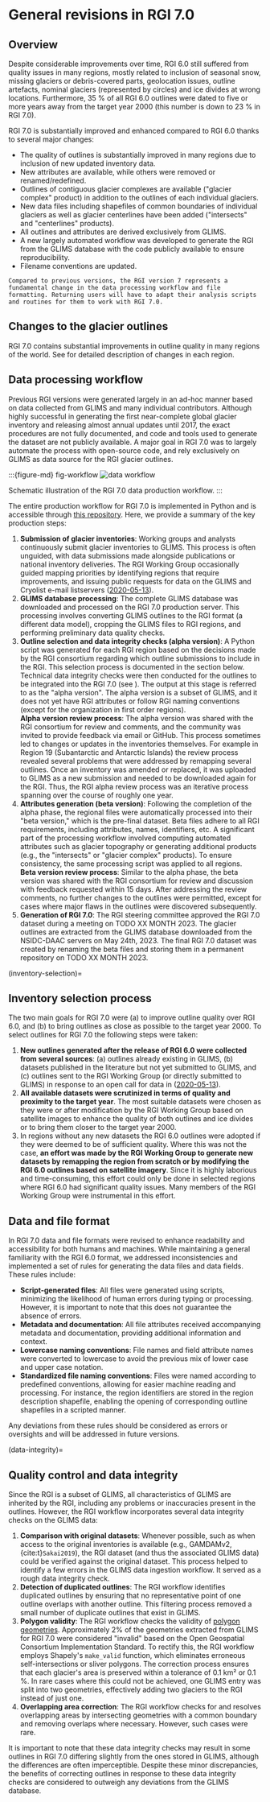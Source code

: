 # General revisions in RGI 7.0

## Overview

Despite considerable improvements over time, RGI 6.0 still suffered from quality issues in many regions, mostly related to inclusion of seasonal snow, missing glaciers or debris-covered parts, geolocation issues, outline artefacts, nominal glaciers (represented by circles) and ice divides at wrong locations. Furthermore, 35 % of all RGI 6.0 outlines were dated to five or more years away from the target year 2000 (this number is down to 23 % in RGI 7.0).

RGI 7.0 is substantially improved and enhanced compared to RGI 6.0 thanks to several major changes:

- The quality of outlines is substantially improved in many regions due to inclusion of new updated inventory data.
- New attributes are available, while others were removed or renamed/redefined.
- Outlines of contiguous glacier complexes are available ("glacier complex" product) in addition to the outlines of each individual glaciers.
- New data files including shapefiles of common boundaries of individual glaciers as well as glacier centerlines have been added ("intersects" and "centerlines" products).
- All outlines and attributes are derived exclusively from GLIMS.
- A new largely automated workflow was developed to generate the RGI from the GLIMS database with the code publicly available to ensure reproducibility.
- Filename conventions are updated.

```{important}
Compared to previous versions, the RGI version 7 represents a fundamental change in the data processing workflow and file formatting. Returning users will have to adapt their analysis scripts and routines for them to work with RGI 7.0.
```

## Changes to the glacier outlines

RGI 7.0 contains substantial improvements in outline quality in many regions of the world. See [](05_description_by_region) for detailed description of changes in each region.

## Data processing workflow

Previous RGI versions were generated largely in an ad-hoc manner based on data collected from GLIMS and many individual contributors. Although highly successful in generating the first near-complete global glacier inventory and releasing almost annual updates until 2017, the exact procedures are not fully documented, and code and tools used to generate the dataset are not publicly available. A major goal in RGI 7.0 was to largely automate the process with open-source code, and rely exclusively on GLIMS as data source for the RGI glacier outlines.

:::{figure-md} fig-workflow
<img src="img/workflow.png" alt="data workflow" class="bg-primary mb-1">

Schematic illustration of the RGI 7.0 data production workflow.
:::

The entire production workflow for RGI 7.0 is implemented in Python and is accessible through [this repository](https://github.com/GLIMS-RGI/rgi7_scripts). Here, we provide a summary of the key production steps:

1. **Submission of glacier inventories**: Working groups and analysts continuously submit glacier inventories to GLIMS. This process is often unguided, with data submissions made alongside publications or national inventory deliveries. The RGI Working Group occasionally guided mapping priorities by identifying regions that require improvements, and issuing public requests for data on the GLIMS and Cryolist e-mail listservers ([2020-05-13](https://lists.cryolist.org/pipermail/cryolist/2020-May/005135.html)).
2. **GLIMS database processing**: The complete GLIMS database was downloaded and processed on the RGI 7.0 production server. This processing involves converting GLIMS outlines to the RGI format (a different data model), cropping the GLIMS files to RGI regions, and performing preliminary data quality checks.
3. **Outline selection and data integrity checks (alpha version)**: A Python script was generated for each RGI region based on the decisions made by the RGI consortium regarding which outline submissions to include in the RGI. This selection process is documented in the section [](inventory-selection) below. Technical data integrity checks were then conducted for the outlines to be integrated into the RGI 7.0 (see [](data-integrity)). The output at this stage is referred to as the "alpha version". The alpha version is a subset of GLIMS, and it does not yet have RGI attributes or follow RGI naming conventions (except for the organization in first order regions).<br>**Alpha version review process**: The alpha version was shared with the RGI consortium for review and comments, and the community was invited to provide feedback via email or GitHub. This process sometimes led to changes or updates in the inventories themselves. For example in Region 19 (Subantarctic and Antarctic Islands) the review process revealed several problems that were addressed by remapping several outlines. Once an inventory was amended or replaced, it was uploaded to GLIMS as a new submission and needed to be downloaded again for the RGI. Thus, the RGI alpha review process was an iterative process spanning over the course of roughly one year.
4. **Attributes generation (beta version)**: Following the completion of the alpha phase, the regional files were automatically processed into their "beta version," which is the pre-final dataset. Beta files adhere to all RGI requirements, including attributes, names, identifiers, etc. A significant part of the processing workflow involved computing automated attributes such as glacier topography or generating additional products (e.g., the "intersects" or "glacier complex" products). To ensure consistency, the same processing script was applied to all regions.<br>**Beta version review process**: Similar to the alpha phase, the beta version was shared with the RGI consortium for review and discussion with feedback requested within 15 days. After addressing the review comments, no further changes to the outlines were permitted, except for cases where major flaws in the outlines were discovered subsequently.
5. **Generation of RGI 7.0**: The RGI steering committee approved the RGI 7.0 dataset during a meeting on TODO XX MONTH 2023. The glacier outlines are extracted from the GLIMS database downloaded from the NSIDC-DAAC servers on May 24th, 2023. The final RGI 7.0 dataset was created by renaming the beta files and storing them in a permanent repository on TODO XX MONTH 2023.

(inventory-selection)=
## Inventory selection process

The two main goals for RGI 7.0 were (a) to improve outline quality over RGI 6.0, and (b) to bring outlines as close as possible to the target year 2000. To select outlines for RGI 7.0 the following steps were taken:

1. **New outlines generated after the release of RGI 6.0 were collected from several sources**: (a) outlines already existing in GLIMS, (b) datasets published in the literature but not yet submitted to GLIMS, and (c) outlines sent to the RGI Working Group (or directly submitted to GLIMS) in response to an open call for data in ([2020-05-13](https://lists.cryolist.org/pipermail/cryolist/2020-May/005135.html)).
2. **All available datasets were scrutinized in terms of quality and proximity to the target year**. The most suitable datasets were chosen as they were or after modification by the RGI Working Group based on satellite images to enhance the quality of both outlines and ice divides or to bring them closer to the target year 2000.
3. In regions without any new datasets the RGI 6.0 outlines were adopted if they were deemed to be of sufficient quality. Where this was not the case, **an effort was made by the RGI Working Group to generate new datasets by remapping the region from scratch or by modifying the RGI 6.0 outlines based on satellite imagery**. Since it is highly laborious and time-consuming, this effort could only be done in selected regions where RGI 6.0 had significant quality issues. Many members of the RGI Working Group were instrumental in this effort.

## Data and file format

In RGI 7.0 data and file formats were revised to enhance readability and accessibility for both humans and machines. While maintaining a general familiarity with the RGI 6.0 format, we addressed inconsistencies and implemented a set of rules for generating the data files and data fields. These rules include:

- **Script-generated files**: All files were generated using scripts, minimizing the likelihood of human errors during typing or processing. However, it is important to note that this does not guarantee the absence of errors.
- **Metadata and documentation**: All file attributes received accompanying metadata and documentation, providing additional information and context.
- **Lowercase naming conventions**: File names and field attribute names were converted to lowercase to avoid the previous mix of lower case and upper case notation.
- **Standardized file naming conventions**: Files were named according to predefined conventions, allowing for easier machine reading and processing. For instance, the region identifiers are stored in the region description shapefile, enabling the opening of corresponding outline shapefiles in a scripted manner.

Any deviations from these rules should be considered as errors or oversights and will be addressed in future versions.

(data-integrity)=
## Quality control and data integrity

Since the RGI is a subset of GLIMS, all characteristics of GLIMS are inherited by the RGI, including any problems or inaccuracies present in the outlines. However, the RGI workflow incorporates several data integrity checks on the GLIMS data:

1. **Comparison with original datasets**: Whenever possible, such as when access to the original inventories is available (e.g., GAMDAMv2, {cite:t}`Sakai2019`), the RGI dataset (and thus the associated GLIMS data) could be verified against the original dataset. This process helped to identify a few errors in the GLIMS data ingestion workflow. It served as a rough data integrity check.
2. **Detection of duplicated outlines**: The RGI workflow identifies duplicated outlines by ensuring that no representative point of one outline overlaps with another outline. This filtering process removed a small number of duplicate outlines that exist in GLIMS.
3. **Polygon validity**: The RGI workflow checks the validity of [polygon geometries](https://developers.arcgis.com/documentation/common-data-types/geometry-objects.htm). Approximately 2% of the geometries extracted from GLIMS for RGI 7.0 were considered "invalid" based on the Open Geospatial Consortium Implementation Standard. To rectify this, the RGI workflow employs Shapely's `make_valid` function, which eliminates erroneous self-intersections or sliver polygons. The correction process ensures that each glacier's area is preserved within a tolerance of 0.1 km² or 0.1 %. In rare cases where this could not be achieved, one GLIMS entry was split into two geometries, effectively adding two glaciers to the RGI instead of just one.
4. **Overlapping area correction**: The RGI workflow checks for and resolves overlapping areas by intersecting geometries with a common boundary and removing overlaps where necessary. However, such cases were rare.

It is important to note that these data integrity checks may result in some outlines in RGI 7.0 differing slightly from the ones stored in GLIMS, although the differences are often imperceptible. Despite these minor discrepancies, the benefits of correcting outlines in response to these data integrity checks are considered to outweigh any deviations from the GLIMS database.
